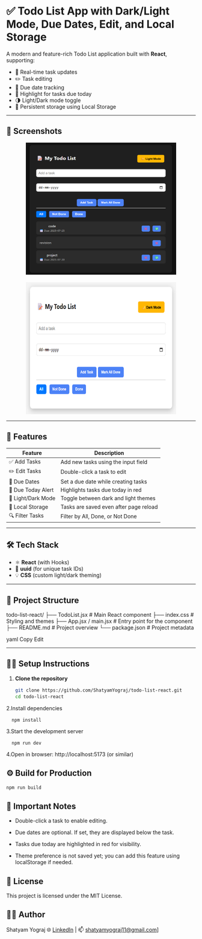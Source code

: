 # ✅ Todo List App with Dark/Light Mode, Due Dates, Edit, and Local Storage

A modern and feature-rich Todo List application built with **React**, supporting:

- 🔁 Real-time task updates
- ✏️ Task editing
- 📅 Due date tracking
- 🔔 Highlight for tasks due today
- 🌗 Light/Dark mode toggle
- 💾 Persistent storage using Local Storage

---

## 📸 Screenshots

<p align="center">
  <img src="dark-mode.png" alt="Dark Mode" width="400" height="350" />
  <br /><br />
  <img src="light-mode.png" alt="Light Mode" width="400" height="350" />
</p>


---

## 🚀 Features

| Feature               | Description                                 |
|-----------------------|---------------------------------------------|
| ✅ Add Tasks          | Add new tasks using the input field         |
| ✏️ Edit Tasks         | Double-click a task to edit                 |
| 📅 Due Dates          | Set a due date while creating tasks         |
| 🔔 Due Today Alert    | Highlights tasks due today in red           |
| 🌙 Light/Dark Mode    | Toggle between dark and light themes        |
| 💾 Local Storage      | Tasks are saved even after page reload      |
| 🔍 Filter Tasks       | Filter by All, Done, or Not Done            |

---

## 🛠️ Tech Stack

- ⚛️ **React** (with Hooks)
- 🧠 **uuid** (for unique task IDs)
- 💡 **CSS** (custom light/dark theming)

---

## 📁 Project Structure

todo-list-react/
├── TodoList.jsx # Main React component
├── index.css # Styling and themes
├── App.jsx / main.jsx # Entry point for the component
├── README.md # Project overview
└── package.json # Project metadata

yaml
Copy
Edit

---

## 🧑‍💻 Setup Instructions

1. **Clone the repository**
   ```bash
   git clone https://github.com/ShatyamYograj/todo-list-react.git
   cd todo-list-react
  2.Install dependencies
  
      npm install
  
  3.Start the development server
  
      npm run dev
  
  4.Open in browser: http://localhost:5173 (or similar)

## ⚙️ Build for Production
    npm run build
## 📌 Important Notes
- Double-click a task to enable editing.

- Due dates are optional. If set, they are displayed below the task.

- Tasks due today are highlighted in red for visibility.

- Theme preference is not saved yet; you can add this feature using localStorage if needed.

## 📃 License
This project is licensed under the MIT License.
</br>

## 🙋‍♂️ Author
Shatyam Yograj
🌐 [LinkedIn](https://www.linkedin.com/in/shatyam-yograj-54588a259/) | 📫 shatyamyograj11@gmail.com]
